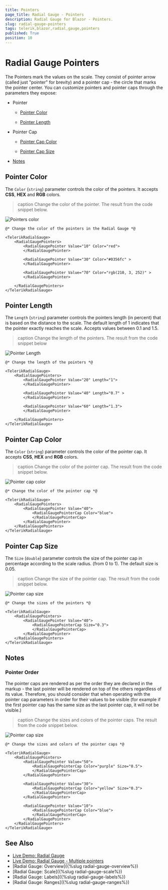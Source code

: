 ```yaml
---
title: Pointers
page_title: Radial Gauge - Pointers
description: Radial Gauge for Blazor - Pointers.
slug: radial-gauge-pointers
tags: telerik,blazor,radial,gauge,pointers
published: True
position: 10
---
```


# Radial Gauge Pointers

The Pointers mark the values on the scale. They consist of pointer arrow (called just "pointer" for brevity) and a pointer cap - the circle that marks the pointer center. You can customize pointers and pointer caps through the parameters they expose:

* Pointer

    * [Pointer Color](#pointer-color)

    * [Pointer Length](#pointer-length)

* Pointer Cap

    * [Pointer Cap Color](#pointer-cap-color)

    * [Pointer Cap Size](#pointer-cap-size)

* [Notes](#notes)


## Pointer Color

The `Color` (`string`) parameter controls the color of the pointers. It accepts **CSS**, **HEX** and **RGB** colors.

>caption Change the color of the pointer. The result from the code snippet below.

![Pointers color](images/pointer-color.png)

````CSHTML
@* Change the color of the pointers in the Radial Gauge *@

<TelerikRadialGauge>
    <RadialGaugePointers>
        <RadialGaugePointer Value="10" Color="red">
        </RadialGaugePointer>

        <RadialGaugePointer Value="30" Color="#0356fc" >
        </RadialGaugePointer>

        <RadialGaugePointer Value="70" Color="rgb(210, 3, 252)" >
        </RadialGaugePointer>

    </RadialGaugePointers>
</TelerikRadialGauge>
````

## Pointer Length

The `Length` (`string`) parameter controls the pointers length (in percent) that is based on the distance to the scale. The default length of 1 indicates that the pointer exactly reaches the scale. Accepts values between 0.1 and 1.5.

>caption Change the length of the pointers. The result from the code snippet below

![Pointer Length](images/pointer-length.png)

````CSHTML
@* Change the length of the pointers *@

<TelerikRadialGauge>
    <RadialGaugePointers>
        <RadialGaugePointer Value="20" Length="1">
        </RadialGaugePointer>

        <RadialGaugePointer Value="40" Length="0.7" >
        </RadialGaugePointer>

        <RadialGaugePointer Value="60" Length="1.3">
        </RadialGaugePointer>

    </RadialGaugePointers>
</TelerikRadialGauge>
````

## Pointer Cap Color

The `Color` (`string`) parameter controls the color of the pointer cap. It accepts **CSS**, **HEX** and **RGB** colors.

>caption Change the color of the pointer cap. The result from the code snippet below.

![Pointer cap color](images/pointer-cap-color.png)

````RAZOR
@* Change the color of the pointer cap *@

<TelerikRadialGauge>
    <RadialGaugePointers>
        <RadialGaugePointer Value="40">
            <RadialGaugePointerCap Color="blue">
            </RadialGaugePointerCap>
        </RadialGaugePointer>       
    </RadialGaugePointers>
</TelerikRadialGauge>
````

## Pointer Cap Size

The `Size` (`double`) parameter controls the size of the pointer cap in percentage according to the scale radius. (from 0 to 1). The default size is 0.05.

>caption Change the size of the pointer cap. The result from the code snippet below.

![Pointer cap size](images/pointer-cap-size.png)

````CSHTML
@* Change the sizes of the pointers *@ 

<TelerikRadialGauge>
    <RadialGaugePointers>
        <RadialGaugePointer Value="40">
            <RadialGaugePointerCap Size="0.3">
            </RadialGaugePointerCap>
        </RadialGaugePointer>       
    </RadialGaugePointers>
</TelerikRadialGauge>
````


## Notes


### Pointer Order

The pointer caps are rendered as per the order they are declared in the markup - the last pointer will be rendered on top of the others regardless of its value. Therefore, you should consider that when operating with the pointer cap parameters in order for their values to be visible (for example if the first pointer cap has the same size as the last pointer cap, it will not be visible.)

>caption Change the sizes and colors of the pointer caps. The result from the code snippet below.

![Pointer cap size](images/pointer-cap-size-and-color.png)

````CSHTML
@* Change the sizes and colors of the pointer caps *@ 

<TelerikRadialGauge>
    <RadialGaugePointers>
        <RadialGaugePointer Value="50">
            <RadialGaugePointerCap Color="purple" Size="0.5">
            </RadialGaugePointerCap>
        </RadialGaugePointer>

        <RadialGaugePointer Value="30">
            <RadialGaugePointerCap Color="yellow" Size="0.3">
            </RadialGaugePointerCap>
        </RadialGaugePointer>

        <RadialGaugePointer Value="10">
            <RadialGaugePointerCap Color="blue">
            </RadialGaugePointerCap>
        </RadialGaugePointer>
    </RadialGaugePointers>
</TelerikRadialGauge>
````

## See Also

* [Live Demo: Radial Gauge](https://demos.telerik.com/blazor-ui/radialgauge/overview)
* [Live Demo: Radial Gauge - Multiple pointers](https://demos.telerik.com/blazor-ui/radialgauge/multiple-pointers)
* [Radial Gauge: Overview]({%slug radial-gauge-overview%})
* [Radial Gauge: Scale]({%slug radial-gauge-scale%})
* [Radial Gauge: Labels]({%slug radial-gauge-labels%})
* [Radial Gauge: Ranges]({%slug radial-gauge-ranges%})
